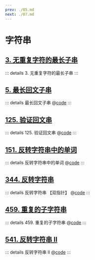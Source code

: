 ```yaml
---
prev: ./05.md
next: ./07.md
---
```


# 字符串

## [3. 无重复字符的最长子串](https://leetcode.cn/problems/longest-substring-without-repeating-characters/)

::: details 3. 无重复字符的最长子串
:::

## [5. 最长回文子串](https://leetcode.cn/problems/longest-palindromic-substring/)

::: details 最长回文子串
@[code](./string/longestPalindrome.py)
:::

## [125. 验证回文串](https://leetcode.cn/problems/valid-palindrome/)

::: details 125. 验证回文串
@[code](./string/isPalindrome.py)
:::

## [151. 反转字符串中的单词](https://leetcode.cn/problems/reverse-words-in-a-string/)

::: details 反转字符串中的单词
@[code](./string/reverseWords.py)
:::

## [344. 反转字符串](https://leetcode.cn/problems/reverse-string/)

::: details 反转字符串 【双指针】
@[code](./string/reverseString.py)
:::

## [459. 重复的子字符串](https://leetcode.cn/problems/repeated-substring-pattern/)

::: details 459. 重复的子字符串
@[code](./string/repeatedSubstringPattern.py)
:::

## [541. 反转字符串 II](https://leetcode.cn/problems/reverse-string-ii/)

::: details 反转字符串 II
@[code](./string/reverseStr.py)
:::
